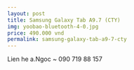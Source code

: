 ```yaml
---
layout: post
title: Samsung Galaxy Tab A9.7 (CTY)
img: yoobao-bluetooth-4-0.jpg
price: 490.000 vnd
permalink: samsung-galaxy-tab-a9-7-cty
---
```

Lien he a.Ngoc ~ 090 719 88 157

